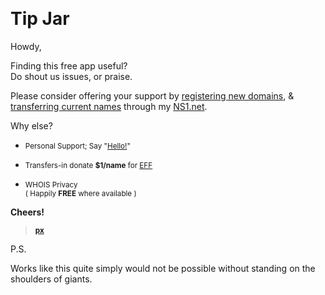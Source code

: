 <a name="tip-jar">&nbsp;</a>

# Tip Jar

Howdy,


Finding this free app useful?<br class="visible-sm"/> Do shout us issues, or praise.


Please consider offering your support by [registering new domains](http://ns1.net/en/domains/new/?utm_campaign=github&amp;utm_src=cfapp_pa&amp;utm_content=tip-jar), &amp; [transferring current names](http://ns1.net/en/domains/transfer/?utm_campaign=github&amp;utm_src=cfapp_pa&amp;utm_content=tip-jar) through my [NS1.net](http://ns1.net/?utm_campaign=github&amp;utm_src=cfapp_pa&amp;utm_content=tip-jar).

Why else?

* <small>Personal Support; Say "<a href="mailto:hello@ns1.net?subject=Howdy%20Thanks!&amp;body=Hello, What is up? I am interested in learning more about _________">Hello!</a>"</small>

* <small>Transfers-in donate&nbsp;<b>$1/name</b>&nbsp;for&nbsp;<a href="https://eff.org/donate/" class="px-EFF" title="Since 1990 the Electronic Frontier Foundation has been defending rights.">EFF</a></small>

* <small>WHOIS Privacy <br class="visible-sm"/>( <span class="">Happily</span> <b>FREE</b> where available )</small>


**Cheers!**

> [<small><b>px</b></small>](http://playerx.net)

  P.S.

  Works like this quite simply would not be possible without standing on the shoulders of giants.

<!--
Paraphrashing Isaac Newton: ^
/-->

<!--
Someone may find this and smile. :D
/-->


<!--
              __  _
 ___   ___   / _|| |_ __      __ __ _  _ __  ___
/ __| / _ \ | |_ | __|\ \ /\ / // _` || '__|/ _ \
\__ \| (_) ||  _|| |_  \ V  V /| (_| || |  |  __/
|___/ \___/ |_|   \__|  \_/\_/  \__,_||_|   \___|
Software I like in no real particular order:

> * [Linux](https://www.kernel.org/)
> * [FreeBSD](http://www.freebsdfoundation.org/donate/)
> * [nginx](http://nginx.org/)
> * [git](http://git-scm.com/)
> * [BIND](http://www.isc.org/downloads/bind/)
> > * [BIND Status](http://www.isc.org/downloads/software-support-policy/bind-software-status/)

> * [MySQL](http://www.mysql.org)
> * [coffeescript](http://coffeescript.org/)

> * [PHP](http://www.php.net/)
> * [Piwik](http://piwik.org/)
/-->

<!--
replace with tip-jar image
--> 
<!--
<img class="pull-right tip-jar-right placeholder" data-src="/holder.js/100%x180/hipster/" title="Visualize a Tip-Jar"/>

-->


